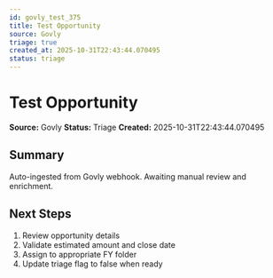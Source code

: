 ```yaml
---
id: govly_test_375
title: Test Opportunity
source: Govly
triage: true
created_at: 2025-10-31T22:43:44.070495
status: triage
---
```


# Test Opportunity

**Source:** Govly
**Status:** Triage
**Created:** 2025-10-31T22:43:44.070495

## Summary

Auto-ingested from Govly webhook. Awaiting manual review and enrichment.

## Next Steps

1. Review opportunity details
2. Validate estimated amount and close date
3. Assign to appropriate FY folder
4. Update triage flag to false when ready
